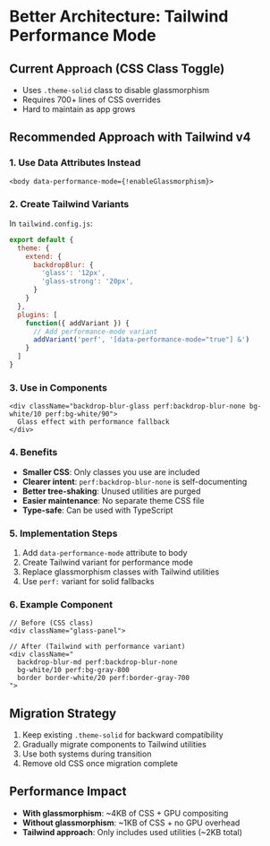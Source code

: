 # Better Architecture: Tailwind Performance Mode

## Current Approach (CSS Class Toggle)
- Uses `.theme-solid` class to disable glassmorphism
- Requires 700+ lines of CSS overrides
- Hard to maintain as app grows

## Recommended Approach with Tailwind v4

### 1. **Use Data Attributes Instead**

```tsx
<body data-performance-mode={!enableGlassmorphism}>
```

### 2. **Create Tailwind Variants**

In `tailwind.config.js`:
```js
export default {
  theme: {
    extend: {
      backdropBlur: {
        'glass': '12px',
        'glass-strong': '20px',
      }
    }
  },
  plugins: [
    function({ addVariant }) {
      // Add performance-mode variant
      addVariant('perf', '[data-performance-mode="true"] &')
    }
  ]
}
```

### 3. **Use in Components**

```tsx
<div className="backdrop-blur-glass perf:backdrop-blur-none bg-white/10 perf:bg-white/90">
  Glass effect with performance fallback
</div>
```

### 4. **Benefits**

- **Smaller CSS**: Only classes you use are included
- **Clearer intent**: `perf:backdrop-blur-none` is self-documenting
- **Better tree-shaking**: Unused utilities are purged
- **Easier maintenance**: No separate theme CSS file
- **Type-safe**: Can be used with TypeScript

### 5. **Implementation Steps**

1. Add `data-performance-mode` attribute to body
2. Create Tailwind variant for performance mode
3. Replace glassmorphism classes with Tailwind utilities
4. Use `perf:` variant for solid fallbacks

### 6. **Example Component**

```tsx
// Before (CSS class)
<div className="glass-panel">

// After (Tailwind with performance variant)
<div className="
  backdrop-blur-md perf:backdrop-blur-none
  bg-white/10 perf:bg-gray-800
  border border-white/20 perf:border-gray-700
">
```

## Migration Strategy

1. Keep existing `.theme-solid` for backward compatibility
2. Gradually migrate components to Tailwind utilities
3. Use both systems during transition
4. Remove old CSS once migration complete

## Performance Impact

- **With glassmorphism**: ~4KB of CSS + GPU compositing
- **Without glassmorphism**: ~1KB of CSS + no GPU overhead
- **Tailwind approach**: Only includes used utilities (~2KB total)
